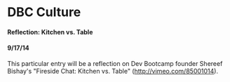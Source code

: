 # DBC Culture
#### Reflection: Kitchen vs. Table
#### 9/17/14

This particular entry will be a reflection on Dev Bootcamp founder Shereef Bishay's "Fireside Chat: Kitchen vs. Table" (http://vimeo.com/85001014).



